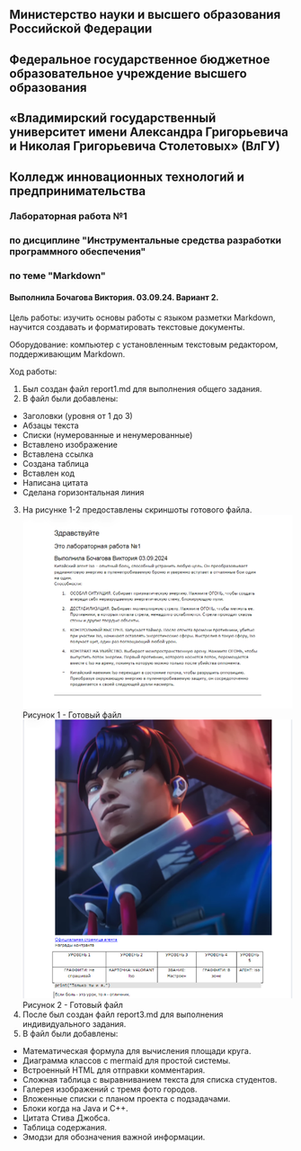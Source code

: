 ## Министерство науки и высшего образования Российской Федерации
## Федеральное государственное бюджетное образовательное учреждение высшего образования
## «Владимирский государственный университет имени Александра Григорьевича и Николая Григорьевича Столетовых» (ВлГУ)
## Колледж инновационных технологий и предпринимательства
### Лабораторная работа №1
### по дисциплине "Инструментальные средства разработки программного обеспечения"
### по теме "Markdown"
#### Выполнила Бочагова Виктория. 03.09.24. Вариант 2.


Цель работы: изучить основы работы с языком разметки Markdown, научится создавать и форматировать текстовые документы.

Оборудование: компьютер с установленным текстовым редактором, поддерживающим Markdown.

Ход работы:

1. Был создан файл report1.md для выполнения общего задания.
2. В файл были добавлены:
- Заголовки (уровня от 1 до 3)
- Абзацы текста
- Списки (нумерованные и ненумерованные)
- Вставлено изображение
- Вставлена ссылка
- Создана таблица
- Вставлен код
- Написана цитата
- Сделана горизонтальная линия
3. На рисунке 1-2 предоставлены скриншоты готового файла.
![Alt text](image.png)
Рисунок 1 - Готовый файл
![Alt text](image-1.png)
Рисунок 2 - Готовый файл
4. После был создан файл report3.md для выполнения индивидуального задания.
5. В файл были добавлены:
- Математическая формула для вычисления площади круга.
- Диаграмма классов с mermaid для простой системы.
- Встроенный HTML для отправки комментария.
- Сложная таблица с выравниванием текста для списка студентов.
- Галерея изображений с тремя фото городов.
- Вложенные списки с планом проекта с подзадачами.
- Блоки когда на Java и C++.
- Цитата Стива Джобса.
- Таблица содержания.
- Эмодзи для обозначения важной информации.

